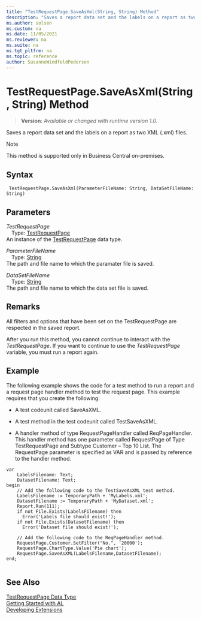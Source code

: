 ```yaml
---
title: "TestRequestPage.SaveAsXml(String, String) Method"
description: "Saves a report data set and the labels on a report as two XML (.xml) files."
ms.author: solsen
ms.custom: na
ms.date: 11/05/2021
ms.reviewer: na
ms.suite: na
ms.tgt_pltfrm: na
ms.topic: reference
author: SusanneWindfeldPedersen
---
```

[//]: # (START>DO_NOT_EDIT)
[//]: # (IMPORTANT:Do not edit any of the content between here and the END>DO_NOT_EDIT.)
[//]: # (Any modifications should be made in the .xml files in the ModernDev repo.)
# TestRequestPage.SaveAsXml(String, String) Method
> **Version**: _Available or changed with runtime version 1.0._

Saves a report data set and the labels on a report as two XML (.xml) files.

> [!NOTE]
> This method is supported only in Business Central on-premises.

## Syntax
```AL
 TestRequestPage.SaveAsXml(ParameterFileName: String, DataSetFileName: String)
```
## Parameters
*TestRequestPage*  
&emsp;Type: [TestRequestPage](testrequestpage-data-type.md)  
An instance of the [TestRequestPage](testrequestpage-data-type.md) data type.  

*ParameterFileName*  
&emsp;Type: [String](/dynamics365/business-central/dev-itpro/developer/methods-auto/text/text-data-type)  
The path and file name to which the paramater file is saved.
        
*DataSetFileName*  
&emsp;Type: [String](/dynamics365/business-central/dev-itpro/developer/methods-auto/text/text-data-type)  
The path and file name to which the data set file is saved.  



[//]: # (IMPORTANT: END>DO_NOT_EDIT)


## Remarks  
 All filters and options that have been set on the TestRequestPage are respected in the saved report.  
  
 After you run this method, you cannot continue to interact with the *TestRequestPage*. If you want to continue to use the *TestRequestPage* variable, you must run a report again.  
  
## Example  
 The following example shows the code for a test method to run a report and a request page handler method to test the request page. This example requires that you create the following:  
  
-   A test codeunit called SaveAsXML. 
<!--Links For more information, see [How to: Create Test Codeunits and Test Methods](devenv-How-to--Create-Test-Codeunits-and-Test-Methods.md). --> 
  
-   A test method in the test codeunit called TestSaveAsXML. 
<!-- Links For more information, see [How to: Create Test Codeunits and Test Methods](devenv-How-to--Create-Test-Codeunits-and-Test-Methods.md). --> 
  
-   A handler method of type RequestPageHandler called ReqPageHandler. This handler method has one parameter called RequestPage of Type TestRequestPage and Subtype Customer – Top 10 List. The RequestPage parameter is specified as VAR and is passed by reference to the handler method. 
<!--Links For more information, see [How to: Create Handler Methods](devenv-How-to--Create-Handler-Methods.md).-->  
  
```al
var
    LabelsFilename: Text;
    DatasetFilename: Text;
begin
    // Add the following code to the TestSaveAsXML test method.  
    LabelsFilename := TemporaryPath + 'MyLabels.xml';  
    DatasetFilename := TemporaryPath + 'MyDataset.xml';  
    Report.Run(111);  
    if not File.Exists(LabelsFilename) then  
      Error('Labels file should exist!');  
    if not File.Exists(DatasetFilename) then  
      Error('Dataset file should exist!');  
      
    // Add the following code to the ReqPageHandler method.  
    RequestPage.Customer.SetFilter("No.", '20000');  
    RequestPage.ChartType.Value('Pie chart');  
    RequestPage.SaveAsXML(LabelsFilename,DatasetFilename);  
end;
  
```  

## See Also
[TestRequestPage Data Type](testrequestpage-data-type.md)  
[Getting Started with AL](../../devenv-get-started.md)  
[Developing Extensions](../../devenv-dev-overview.md)